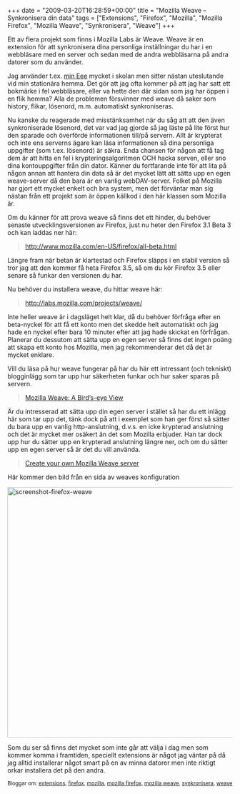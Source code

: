 +++
date = "2009-03-20T16:28:59+00:00"
title = "Mozilla Weave &#8211; Synkronisera din data"
tags = ["Extensions", "Firefox", "Mozilla", "Mozilla Firefox", "Mozilla Weave", "Synkronisera", "Weave"]
+++

Ett av flera projekt som finns i Mozilla Labs är Weave. Weave är en extension för att synkronisera dina personliga inställningar du har i en webbläsare med en server och sedan med de andra webbläsarna på andra datorer som du använder.

Jag använder t.ex. [min Eee][1] mycket i skolan men sitter nästan uteslutande vid min stationära hemma. Det gör att jag ofta kommer på att jag har satt ett bokmärke i fel webbläsare, eller va hette den där sidan som jag har öppen i en flik hemma? Alla de problemen försvinner med weave då saker som history, flikar, lösenord, m.m. automatiskt synkroniseras.

Nu kanske du reagerade med misstänksamhet när du såg att att den även synkroniserade lösenord, det var vad jag gjorde så jag läste på lite först hur den sparade och överförde informationen till/på servern. Allt är krypterat och inte ens serverns ägare kan läsa informationen så dina personliga uppgifter (som t.ex. lösenord) är säkra. Enda chansen för någon att få tag dem är att hitta en fel i krypteringsalgoritmen OCH hacka serven, eller sno dina kontouppgifter från din dator. Känner du fortfarande inte för att lita på någon annan att hantera din data så är det mycket lätt att sätta upp en egen weave-server då den bara är en vanlig webDAV-server. Folket på Mozilla har gjort ett mycket enkelt och bra system, men det förväntar man sig nästan från ett projekt som är öppen källkod i den här klassen som Mozilla är.

Om du känner för att prova weave så finns det ett hinder, du behöver senaste utvecklingsversionen av Firefox, just nu heter den Firefox 3.1 Beta 3 och kan laddas ner här:

> <http://www.mozilla.com/en-US/firefox/all-beta.html>

Längre fram när betan är klartestad och Firefox släpps i en stabil version så tror jag att den kommer få heta Firefox 3.5, så om du kör Firefox 3.5 eller senare så funkar den versionen du har.

Nu behöver du installera weave, du hittar weave här:

> <http://labs.mozilla.com/projects/weave/>

Inte heller weave är i dagsläget helt klar, då du behöver förfråga efter en beta-nyckel för att få ett konto men det skedde helt automatiskt och jag hade en nyckel efter bara 10 minuter efter att jag hade skickat en förfrågan. Planerar du dessutom att sätta upp en egen server så finns det ingen poäng att skapa ett konto hos Mozilla, men jag rekommenderar det då det är mycket enklare.

Vill du läsa på hur weave fungerar på har du här ett intressant (och tekniskt) blogginlägg som tar upp hur säkerheten funkar och hur saker sparas på servern.

> [Mozilla Weave: A Bird’s-eye View][2]

Är du intresserad att sätta upp din egen server i stället så har du ett inlägg här som tar upp det, tänk dock på att i exemplet som han ger först så sätter du bara upp en vanlig http-anslutning, d.v.s. en icke krypterad anslutning och det är mycket mer osäkert än det som Mozilla erbjuder. Han tar dock upp hur du sätter upp en krypterad anslutning längre ner, och om du sätter upp en egen server så är det du vill använda.

> [Create your own Mozilla Weave server][3]

<p style="text-align: left;">
  Här kommer den bild från en sida av weaves konfiguration
</p>

<p style="text-align: left;">
  <img class="size-full wp-image-78 aligncenter" title="screenshot-firefox-weave" src="/images/2009/03/screenshot-firefox-weave.png" alt="screenshot-firefox-weave" width="572" height="561" />
</p>

<p style="text-align: left;">
  Som du ser så finns det mycket som inte går att välja i dag men som kommer komma i framtiden, speciellt extensions är något jag väntar på då jag alltid installerar något smart på en av minna datorer men inte riktigt orkar installera det på den andra.
</p>

<small> <p class='technorati-tags'>
  Bloggar om: <a class='technorati-link' href='http://bloggar.se/om/extensions' rel='tag' target='_self'>extensions</a>, <a class='technorati-link' href='http://bloggar.se/om/firefox' rel='tag' target='_self'>firefox</a>, <a class='technorati-link' href='http://bloggar.se/om/mozilla' rel='tag' target='_self'>mozilla</a>, <a class='technorati-link' href='http://bloggar.se/om/mozilla+firefox' rel='tag' target='_self'>mozilla firefox</a>, <a class='technorati-link' href='http://bloggar.se/om/mozilla+weave' rel='tag' target='_self'>mozilla weave</a>, <a class='technorati-link' href='http://bloggar.se/om/synkronisera' rel='tag' target='_self'>synkronisera</a>, <a class='technorati-link' href='http://bloggar.se/om/weave' rel='tag' target='_self'>weave</a>
</p></small>

 [1]: http://nsg.cc/2008/12/25/god-jul-till-mig-sjalv/
 [2]: http://www.toolness.com/wp/?p=41
 [3]: http://remcobressers.nl/2008/07/create-your-own-mozilla-weave-server/
